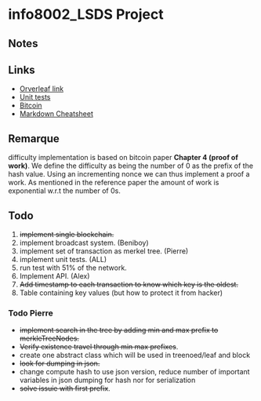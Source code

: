 # info8002_LSDS Project

## Notes

## Links

- [Orverleaf link](https://www.overleaf.com/5154783312jffsnfwyqfqp)
- [Unit tests](https://docs.python.org/3.5/library/unittest.html)
- [Bitcoin](https://bitcoin.org/bitcoin.pdf)
- [Markdown Cheatsheet](https://github.com/adam-p/markdown-here/wiki/Markdown-Cheatsheet)

## Remarque

difficulty implementation is based on bitcoin paper __Chapter 4 (proof of work)__.
We define the difficulty as being the number of 0 as the prefix of the hash value.
Using an incrementing nonce we can thus implement a proof a work. As mentioned in
the reference paper the amount of work is exponential w.r.t the number of 0s.

## Todo

1. ~~implement single blockchain.~~
2. implement broadcast system. (Beniboy)
3. implement set of transaction as merkel tree. (Pierre)
4. implement unit tests. (ALL)
5. run test with 51% of the network.
6. Implement API. (Alex)
7. ~~Add timestamp to each transaction to know which key is the oldest.~~
8. Table containing key values (but how to protect it from hacker)


### Todo Pierre

- ~~implement search in the tree by adding min and max prefix to merkleTreeNodes.~~
- ~~Verify existence travel through min max prefixes~~.
- create one abstract class which will be used in treenoed/leaf and block
- ~~look for dumping in json.~~
- change compute hash to use json version, reduce number of important variables in json dumping for hash nor for serialization
- ~~solve issuie with first prefix~~.
